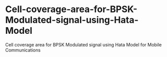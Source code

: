 # Cell-coverage-area-for-BPSK-Modulated-signal-using-Hata-Model
Cell coverage area for BPSK Modulated signal using Hata Model for Mobile Communications
